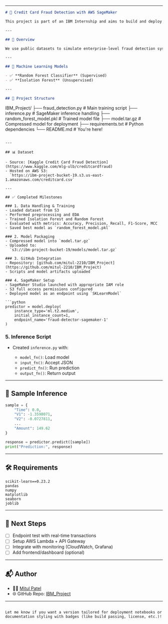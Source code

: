 
---

```markdown
# 🚨 Credit Card Fraud Detection with AWS SageMaker

This project is part of an IBM Internship and aims to build and deploy a machine learning model to detect fraudulent credit card transactions using AWS cloud services.

---

## 📌 Overview

We use public datasets to simulate enterprise-level fraud detection systems with real-time capabilities. The solution is cloud-native, secure, and scalable — leveraging AWS SageMaker for model training and deployment.

---

## 🧠 Machine Learning Models

- ✅ **Random Forest Classifier** (Supervised)
- ✅ **Isolation Forest** (Unsupervised)

---

## 📁 Project Structure

```

IBM\_Project/
├── fraud\_detection.py         # Main training script
├── inference.py               # SageMaker inference handling
├── random\_forest\_model.pkl    # Trained model file
├── model.tar.gz               # Compressed model for deployment
├── requirements.txt           # Python dependencies
└── README.md                  # You're here!

````

---

## 📊 Dataset

- Source: [Kaggle Credit Card Fraud Detection](https://www.kaggle.com/mlg-ulb/creditcardfraud)
- Hosted on AWS S3:  
  `https://ibm-project-bucket-19.s3.us-east-1.amazonaws.com/creditcard.csv`

---

## ✅ Completed Milestones

### 1. Data Handling & Training
- Loaded dataset from S3
- Performed preprocessing and EDA
- Trained Isolation Forest and Random Forest
- Evaluated with metrics: Accuracy, Precision, Recall, F1-Score, MCC
- Saved best model as `random_forest_model.pkl`

### 2. Model Packaging
- Compressed model into `model.tar.gz`
- Uploaded to:  
  `s3://ibm-project-bucket-19/models/model.tar.gz`

### 3. GitHub Integration
- Repository: [github.com/mitul-2210/IBM_Project](https://github.com/mitul-2210/IBM_Project)
- Scripts and model artifacts uploaded

### 4. SageMaker Setup
- SageMaker Studio launched with appropriate IAM role
- S3 full access permissions configured
- Deployed model as an endpoint using `SKLearnModel`

```python
predictor = model.deploy(
    instance_type='ml.t2.medium',
    initial_instance_count=1,
    endpoint_name='fraud-detector-sagemaker-1'
)
````

### 5. Inference Script

* Created `inference.py` with:

  * `model_fn()`: Load model
  * `input_fn()`: Accept JSON
  * `predict_fn()`: Run prediction
  * `output_fn()`: Return output

---

## 🧪 Sample Inference

```python
sample = {
    "Time": 0.0,
    "V1": -1.3598071,
    "V2": -0.0727811,
    ...
    "Amount": 149.62
}

response = predictor.predict([sample])
print("Prediction:", response)
```

---

## 🛠 Requirements

```text
scikit-learn==0.23.2
pandas
numpy
matplotlib
seaborn
joblib
```

---

## 🚀 Next Steps

* [ ] Endpoint test with real-time transactions
* [ ] Setup AWS Lambda + API Gateway
* [ ] Integrate with monitoring (CloudWatch, Grafana)
* [ ] Add frontend/dashboard (optional)

---

## 📬 Author

* 👨‍💻 [Mitul Patel](https://github.com/mitul-2210)
* 🌐 GitHub Repo: [IBM\_Project](https://github.com/mitul-2210/IBM_Project)

---

```

Let me know if you want a version tailored for deployment notebooks or documentation styling with badges (like build passing, license, etc.)!
```
